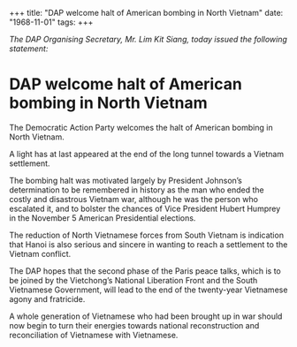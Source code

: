 +++ 
title: "DAP welcome halt of American bombing in North Vietnam"
date: "1968-11-01"
tags:
+++

_The DAP Organising Secretary, Mr. Lim Kit Siang, today issued the following statement:_

# DAP welcome halt of American bombing in North Vietnam

The Democratic Action Party welcomes the halt of American bombing in North Vietnam.

A light has at last appeared at the end of the long tunnel towards a Vietnam settlement.

The bombing halt was motivated largely by President Johnson’s determination to be remembered in history as the man who ended the costly and disastrous Vietnam war, although he was the person who escalated it, and to bolster the chances of Vice President Hubert Humprey in the November 5 American Presidential elections.</u>

The reduction of North Vietnamese forces from South Vietnam is indication that Hanoi is also serious and sincere in wanting to reach a settlement to the Vietnam conflict.

The DAP hopes that the second phase of the Paris peace talks, which is to be joined by the Vietchong’s National Liberation Front and the South Vietnamese Government, will lead to the end of the twenty-year Vietnamese agony and fratricide.

A whole generation of Vietnamese who had been brought up in war should now begin to turn their energies towards national reconstruction and reconciliation of Vietnamese with Vietnamese.

 
